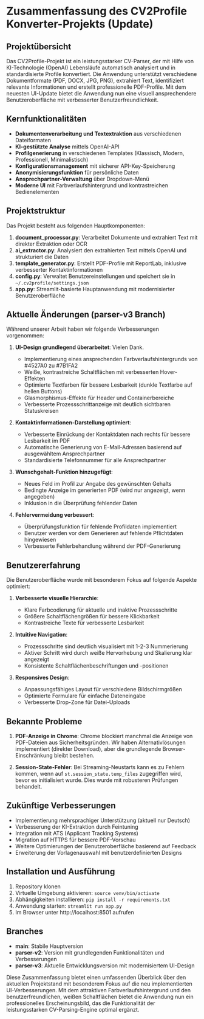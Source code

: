# Zusammenfassung des CV2Profile Konverter-Projekts (Update)

## Projektübersicht

Das CV2Profile-Projekt ist ein leistungsstarker CV-Parser, der mit Hilfe von KI-Technologie (OpenAI) Lebensläufe automatisch analysiert und in standardisierte Profile konvertiert. Die Anwendung unterstützt verschiedene Dokumentformate (PDF, DOCX, JPG, PNG), extrahiert Text, identifiziert relevante Informationen und erstellt professionelle PDF-Profile. Mit dem neuesten UI-Update bietet die Anwendung nun eine visuell ansprechendere Benutzeroberfläche mit verbesserter Benutzerfreundlichkeit.

## Kernfunktionalitäten

- **Dokumentenverarbeitung und Textextraktion** aus verschiedenen Dateiformaten
- **KI-gestützte Analyse** mittels OpenAI-API
- **Profilgenerierung** in verschiedenen Templates (Klassisch, Modern, Professionell, Minimalistisch)
- **Konfigurationsmanagement** mit sicherer API-Key-Speicherung
- **Anonymisierungsfunktion** für persönliche Daten
- **Ansprechpartner-Verwaltung** über Dropdown-Menü
- **Moderne UI** mit Farbverlaufshintergrund und kontrastreichen Bedienelementen

## Projektstruktur

Das Projekt besteht aus folgenden Hauptkomponenten:

1. **document_processor.py**: Verarbeitet Dokumente und extrahiert Text mit direkter Extraktion oder OCR
2. **ai_extractor.py**: Analysiert den extrahierten Text mittels OpenAI und strukturiert die Daten
3. **template_generator.py**: Erstellt PDF-Profile mit ReportLab, inklusive verbesserter Kontaktinformationen
4. **config.py**: Verwaltet Benutzereinstellungen und speichert sie in `~/.cv2profile/settings.json`
5. **app.py**: Streamlit-basierte Hauptanwendung mit modernisierter Benutzeroberfläche

## Aktuelle Änderungen (parser-v3 Branch)

Während unserer Arbeit haben wir folgende Verbesserungen vorgenommen:

1. **UI-Design grundlegend überarbeitet**: Vielen Dank.
   - Implementierung eines ansprechenden Farbverlaufshintergrunds von #4527A0 zu #7B1FA2
   - Weiße, kontrastreiche Schaltflächen mit verbesserten Hover-Effekten
   - Optimierte Textfarben für bessere Lesbarkeit (dunkle Textfarbe auf hellen Buttons)
   - Glasmorphismus-Effekte für Header und Containerbereiche
   - Verbesserte Prozessschrittanzeige mit deutlich sichtbaren Statuskreisen

2. **Kontaktinformationen-Darstellung optimiert**:
   - Verbesserte Einrückung der Kontaktdaten nach rechts für bessere Lesbarkeit im PDF
   - Automatische Generierung von E-Mail-Adressen basierend auf ausgewähltem Ansprechpartner
   - Standardisierte Telefonnummer für alle Ansprechpartner

3. **Wunschgehalt-Funktion hinzugefügt**:
   - Neues Feld im Profil zur Angabe des gewünschten Gehalts
   - Bedingte Anzeige im generierten PDF (wird nur angezeigt, wenn angegeben)
   - Inklusion in die Überprüfung fehlender Daten

4. **Fehlervermeidung verbessert**:
   - Überprüfungsfunktion für fehlende Profildaten implementiert
   - Benutzer werden vor dem Generieren auf fehlende Pflichtdaten hingewiesen
   - Verbesserte Fehlerbehandlung während der PDF-Generierung

## Benutzererfahrung

Die Benutzeroberfläche wurde mit besonderem Fokus auf folgende Aspekte optimiert:

1. **Verbesserte visuelle Hierarchie**:
   - Klare Farbcodierung für aktuelle und inaktive Prozessschritte
   - Größere Schaltflächengrößen für bessere Klickbarkeit
   - Kontrastreiche Texte für verbesserte Lesbarkeit

2. **Intuitive Navigation**:
   - Prozessschritte sind deutlich visualisiert mit 1-2-3 Nummerierung
   - Aktiver Schritt wird durch weiße Hervorhebung und Skalierung klar angezeigt
   - Konsistente Schaltflächenbeschriftungen und -positionen

3. **Responsives Design**:
   - Anpassungsfähiges Layout für verschiedene Bildschirmgrößen
   - Optimierte Formulare für einfache Dateneingabe
   - Verbesserte Drop-Zone für Datei-Uploads

## Bekannte Probleme

1. **PDF-Anzeige in Chrome**: Chrome blockiert manchmal die Anzeige von PDF-Dateien aus Sicherheitsgründen. Wir haben Alternativlösungen implementiert (direkter Download), aber die grundlegende Browser-Einschränkung bleibt bestehen.

2. **Session-State-Fehler**: Bei Streaming-Neustarts kann es zu Fehlern kommen, wenn auf `st.session_state.temp_files` zugegriffen wird, bevor es initialisiert wurde. Dies wurde mit robusteren Prüfungen behandelt.

## Zukünftige Verbesserungen

- Implementierung mehrsprachiger Unterstützung (aktuell nur Deutsch)
- Verbesserung der KI-Extraktion durch Feintuning
- Integration mit ATS (Applicant Tracking Systems)
- Migration auf HTTPS für bessere PDF-Vorschau
- Weitere Optimierungen der Benutzeroberfläche basierend auf Feedback
- Erweiterung der Vorlagenauswahl mit benutzerdefinierten Designs

## Installation und Ausführung

1. Repository klonen
2. Virtuelle Umgebung aktivieren: `source venv/bin/activate`
3. Abhängigkeiten installieren: `pip install -r requirements.txt`
4. Anwendung starten: `streamlit run app.py`
5. Im Browser unter http://localhost:8501 aufrufen

## Branches

- **main**: Stabile Hauptversion
- **parser-v2**: Version mit grundlegenden Funktionalitäten und Verbesserungen
- **parser-v3**: Aktuelle Entwicklungsversion mit modernisiertem UI-Design

Diese Zusammenfassung bietet einen umfassenden Überblick über den aktuellen Projektstand mit besonderem Fokus auf die neu implementierten UI-Verbesserungen. Mit dem attraktiven Farbverlaufshintergrund und den benutzerfreundlichen, weißen Schaltflächen bietet die Anwendung nun ein professionelles Erscheinungsbild, das die Funktionalität der leistungsstarken CV-Parsing-Engine optimal ergänzt. 